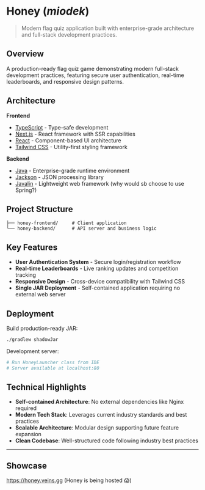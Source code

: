 # Honey (*miodek*)

> Modern flag quiz application built with enterprise-grade architecture and full-stack development practices.

## Overview

A production-ready flag quiz game demonstrating modern full-stack development practices, featuring secure user
authentication, real-time leaderboards, and responsive design patterns.

## Architecture

**Frontend**

- [TypeScript](https://www.typescriptlang.org/) - Type-safe development
- [Next.js](https://nextjs.org/) - React framework with SSR capabilities
- [React](https://react.dev/) - Component-based UI architecture
- [Tailwind CSS](https://tailwindcss.com/) - Utility-first styling framework

**Backend**

- [Java](https://www.java.com/) - Enterprise-grade runtime environment
- [Jackson](https://github.com/FasterXML/jackson-databind) - JSON processing library
- [Javalin](https://javalin.io/) - Lightweight web framework (why would sb choose to use Spring?)

## Project Structure

```
├── honey-frontend/     # Client application
└── honey-backend/      # API server and business logic
```

## Key Features

- **User Authentication System** - Secure login/registration workflow
- **Real-time Leaderboards** - Live ranking updates and competition tracking
- **Responsive Design** - Cross-device compatibility with Tailwind CSS
- **Single JAR Deployment** - Self-contained application requiring no external web server

## Deployment

Build production-ready JAR:

```bash
./gradlew shadowJar
```

Development server:

```bash
# Run HoneyLauncher class from IDE
# Server available at localhost:80
```

## Technical Highlights

- **Self-contained Architecture**: No external dependencies like Nginx required
- **Modern Tech Stack**: Leverages current industry standards and best practices
- **Scalable Architecture**: Modular design supporting future feature expansion
- **Clean Codebase**: Well-structured code following industry best practices

---

## Showcase

https://honey.veins.gg (Honey is being hosted 😱)